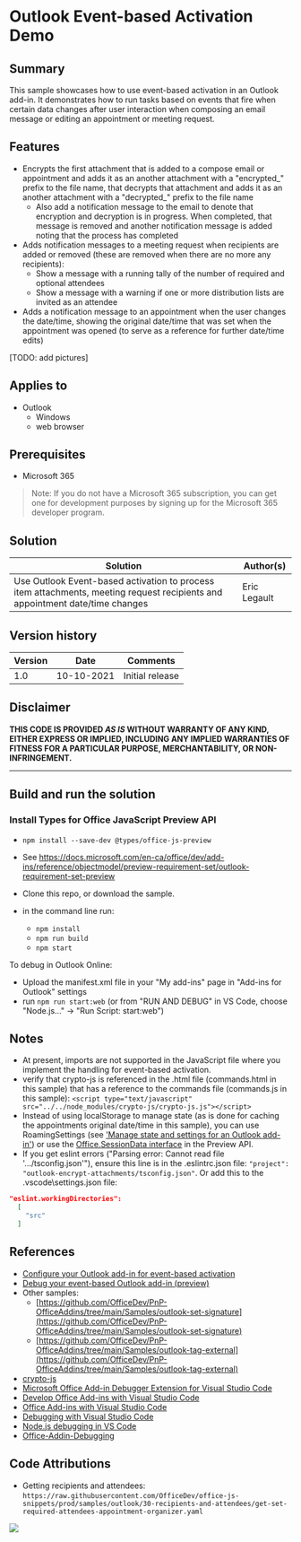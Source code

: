 # Outlook Event-based Activation Demo

## Summary

This sample showcases how to use event-based activation in an Outlook add-in.  It demonstrates how to run tasks based on events that fire when certain data changes after user interaction when composing an email message or editing an appointment or meeting request.

## Features

- Encrypts the first attachment that is added to a compose email or appointment and adds it as an another attachment with a "encrypted_" prefix to the file name, that decrypts that attachment and adds it as an another attachment with a "decrypted_" prefix to the file name
  - Also add a notification message to the email to denote that encryption and decryption is in progress. When completed, that message is removed and another notification message is added noting that the process has completed
- Adds notification messages to a meeting request when recipients are added or removed (these are removed when there are no more any recipients):
  - Show a message with a running tally of the number of required and optional attendees
  - Show a message with a warning if one or more distribution lists are invited as an attendee
- Adds a notification message to an appointment when the user changes the date/time, showing the original date/time that was set when the appointment was opened (to serve as a reference for further date/time edits)

[TODO: add pictures]

## Applies to

- Outlook
  - Windows
  - web browser

## Prerequisites

- Microsoft 365

> Note: If you do not have a Microsoft 365 subscription, you can get one for development purposes by signing up for the Microsoft 365 developer program.

## Solution

| Solution      | Author(s) |
| ------------- | --------- |
| Use Outlook Event-based activation to process item attachments, meeting request recipients and appointment date/time changes | Eric Legault    |

## Version history

| Version | Date                               | Comments        |
| ------- | ---------------------------------- | --------------- |
| 1.0     | 10-10-2021                  | Initial release |

## Disclaimer

**THIS CODE IS PROVIDED *AS IS* WITHOUT WARRANTY OF ANY KIND, EITHER EXPRESS OR IMPLIED, INCLUDING ANY IMPLIED WARRANTIES OF FITNESS FOR A PARTICULAR PURPOSE, MERCHANTABILITY, OR NON-INFRINGEMENT.**

---

## Build and run the solution

### Install Types for Office JavaScript Preview API

- `npm install --save-dev @types/office-js-preview`
- See https://docs.microsoft.com/en-ca/office/dev/add-ins/reference/objectmodel/preview-requirement-set/outlook-requirement-set-preview
- Clone this repo, or download the sample.
- in the command line run:

  - `npm install`
  - `npm run build`
  - `npm start`

To debug in Outlook Online:

- Upload the manifest.xml file in your "My add-ins" page in "Add-ins for Outlook" settings
- run `npm run start:web` (or from "RUN AND DEBUG" in VS Code, choose "Node.js..." -> "Run Script: start:web")

## Notes

- At present, imports are not supported in the JavaScript file where you implement the handling for event-based activation.
- verify that crypto-js is referenced in the .html file (commands.html in this sample) that has a reference to the commands file (commands.js in this sample): `<script type="text/javascript" src="../../node_modules/crypto-js/crypto-js.js"></script>`
- Instead of using localStorage to manage state (as is done for caching the appointments original date/time in this sample), you can use RoamingSettings (see [&#39;Manage state and settings for an Outlook add-in&#39;](https://docs.microsoft.com/en-us/office/dev/add-ins/outlook/manage-state-and-settings-outlook)) or use the [Office.SessionData interface](https://docs.microsoft.com/en-us/javascript/api/outlook/office.sessiondata?view=outlook-js-preview) in the Preview API.
- If you get eslint errors ("Parsing error: Cannot read file '.../tsconfig.json'"), ensure this line is in the .eslintrc.json file:
  `"project": "outlook-encrypt-attachments/tsconfig.json"`.
  Or add this to the .vscode\settings.json file:

```json
"eslint.workingDirectories": 
  [
    "src"
  ]
```

## References

- [Configure your Outlook add-in for event-based activation](https://docs.microsoft.com/en-ca/office/dev/add-ins/outlook/autolaunch)
- [Debug your event-based Outlook add-in (preview)](https://docs.microsoft.com/en-ca/office/dev/add-ins/outlook/debug-autolaunch)
- Other samples:
  - [https://github.com/OfficeDev/PnP-OfficeAddins/tree/main/Samples/outlook-set-signature](https://github.com/OfficeDev/PnP-OfficeAddins/tree/main/Samples/outlook-set-signature)
  - [https://github.com/OfficeDev/PnP-OfficeAddins/tree/main/Samples/outlook-tag-external](https://github.com/OfficeDev/PnP-OfficeAddins/tree/main/Samples/outlook-tag-external)
- [crypto-js](https://www.npmjs.com/package/crypto-js)
- [Microsoft Office Add-in Debugger Extension for Visual Studio Code](https://docs.microsoft.com/en-us/office/dev/add-ins/testing/debug-with-vs-extension)
- [Develop Office Add-ins with Visual Studio Code](https://docs.microsoft.com/en-us/office/dev/add-ins/develop/develop-add-ins-vscode)
- [Office Add-ins with Visual Studio Code](https://code.visualstudio.com/docs/other/office)
- [Debugging with Visual Studio Code](https://code.visualstudio.com/docs/editor/debugging)
- [Node.js debugging in VS Code](https://code.visualstudio.com/docs/nodejs/nodejs-debugging)
- [Office-Addin-Debugging](https://www.npmjs.com/package/office-addin-debugging)

## Code Attributions

- Getting recipients and attendees: `https://raw.githubusercontent.com/OfficeDev/office-js-snippets/prod/samples/outlook/30-recipients-and-attendees/get-set-required-attendees-appointment-organizer.yaml`

<img src="https://telemetry.sharepointpnp.com/pnp-officeaddins/samples/outlook-attachments-attendees-appointment-dates" />
